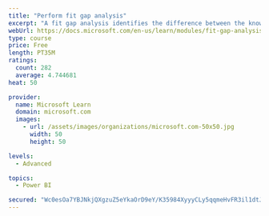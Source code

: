 ```yaml
---
title: "Perform fit gap analysis"
excerpt: "A fit gap analysis identifies the difference between the known requirements and the proposed or current solution. This module covers performing a fit gap analysis."
webUrl: https://docs.microsoft.com/en-us/learn/modules/fit-gap-analysis/
type: course
price: Free
length: PT35M
ratings:
  count: 282
  average: 4.744681
heat: 50

provider:
  name: Microsoft Learn
  domain: microsoft.com
  images:
    - url: /assets/images/organizations/microsoft.com-50x50.jpg
      width: 50
      height: 50

levels:
  - Advanced

topics:
  - Power BI

secured: "Wc0esOa7YBJNkjQXgzuZ5eYkaOrD9eY/K35984XyyyCLy5qqmeHvFR3il1dtJDqov4ZVCimoD2qUhVw162mpftBecXfN961ASWHhaSgZUTuNKUFdfbb42EOxUCFwUVf+7nTc58Vl1m9q/pBk+Owm4hOOEaNWRB4onIczlrW5mxD0mjjM/Pm+HIJX9ZKYP7p3QH7QpRihs94G+oIkauJU8fUtoOrvjGlfMqpYFHVBS/hgWfZ4EjZnv+2VdhHGfK+E1pzjDfIf+3anU0IVJuQu4pKhs7yMChOdvrIQw1zM+3ly4fPP/Ixh1dBHWzP4fUhs/pXFkB58pquwYvooK/TqjGkzVYDkOX6uVy7Qn+lrlTu74jKpdP3jTNU+QTlMLwsDFFq7eCQxDbj/a/fJpyCLyg==;t7mrlJojMuRdC2MJE6u2fQ=="
---
```


